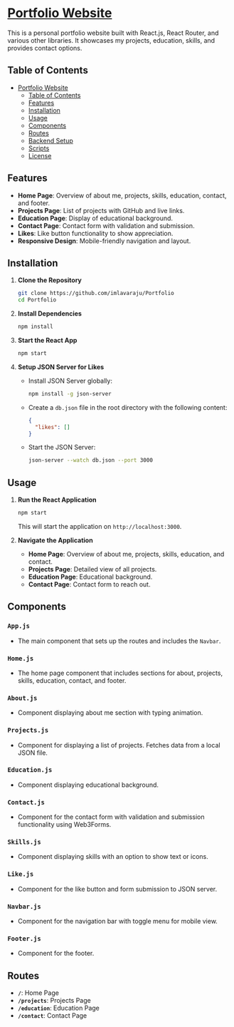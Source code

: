 # [Portfolio Website](https://portfolio-xi-ebon-30.vercel.app/)

This is a personal portfolio website built with React.js, React Router, and various other libraries. It showcases my projects, education, skills, and provides contact options.

## Table of Contents
- [Portfolio Website](#portfolio-website)
  - [Table of Contents](#table-of-contents)
  - [Features](#features)
  - [Installation](#installation)
  - [Usage](#usage)
  - [Components](#components)
  - [Routes](#routes)
  - [Backend Setup](#backend-setup)
  - [Scripts](#scripts)
  - [License](#license)

## Features

- **Home Page**: Overview of about me, projects, skills, education, contact, and footer.
- **Projects Page**: List of projects with GitHub and live links.
- **Education Page**: Display of educational background.
- **Contact Page**: Contact form with validation and submission.
- **Likes**: Like button functionality to show appreciation.
- **Responsive Design**: Mobile-friendly navigation and layout.

## Installation

1. **Clone the Repository**
   ```sh
   git clone https://github.com/imlavaraju/Portfolio
   cd Portfolio
   ```

2. **Install Dependencies**
   ```sh
   npm install
   ```

3. **Start the React App**
   ```sh
   npm start
   ```

4. **Setup JSON Server for Likes**
   - Install JSON Server globally:
     ```sh
     npm install -g json-server
     ```
   - Create a `db.json` file in the root directory with the following content:
     ```json
     {
       "likes": []
     }
     ```
   - Start the JSON Server:
     ```sh
     json-server --watch db.json --port 3000
     ```

## Usage

1. **Run the React Application**
   ```sh
   npm start
   ```
   This will start the application on `http://localhost:3000`.

2. **Navigate the Application**
   - **Home Page**: Overview of about me, projects, skills, education, and contact.
   - **Projects Page**: Detailed view of all projects.
   - **Education Page**: Educational background.
   - **Contact Page**: Contact form to reach out.

## Components

### `App.js`
- The main component that sets up the routes and includes the `Navbar`.

### `Home.js`
- The home page component that includes sections for about, projects, skills, education, contact, and footer.

### `About.js`
- Component displaying about me section with typing animation.

### `Projects.js`
- Component for displaying a list of projects. Fetches data from a local JSON file.

### `Education.js`
- Component displaying educational background.

### `Contact.js`
- Component for the contact form with validation and submission functionality using Web3Forms.

### `Skills.js`
- Component displaying skills with an option to show text or icons.

### `Like.js`
- Component for the like button and form submission to JSON server.

### `Navbar.js`
- Component for the navigation bar with toggle menu for mobile view.

### `Footer.js`
- Component for the footer.

## Routes

- **`/`**: Home Page
- **`/projects`**: Projects Page
- **`/education`**: Education Page
- **`/contact`**: Contact Page



